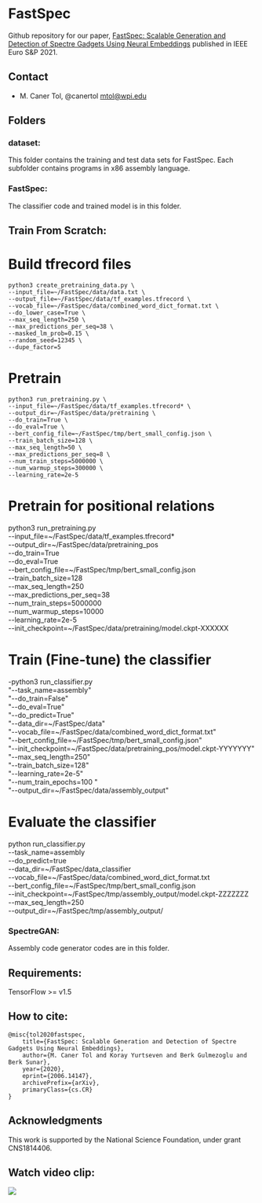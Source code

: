 # FastSpec
Github repository for our paper, [FastSpec: Scalable Generation and Detection of Spectre Gadgets Using Neural Embeddings](https://arxiv.org/abs/2006.14147) published in IEEE Euro S&P 2021.

## Contact
* M. Caner Tol, @canertol mtol@wpi.edu

## Folders
### dataset: 
This folder contains the training and test data sets for FastSpec. Each subfolder contains programs in x86 assembly language.

### FastSpec: 
The classifier code and trained model is in this folder.
## Train From Scratch:

# Build tfrecord files
```
python3 create_pretraining_data.py \
--input_file=~/FastSpec/data/data.txt \
--output_file=~/FastSpec/data/tf_examples.tfrecord \
--vocab_file=~/FastSpec/data/combined_word_dict_format.txt \
--do_lower_case=True \
--max_seq_length=250 \
--max_predictions_per_seq=38 \
--masked_lm_prob=0.15 \
--random_seed=12345 \
--dupe_factor=5
```
# Pretrain
```
python3 run_pretraining.py \
--input_file=~/FastSpec/data/tf_examples.tfrecord* \
--output_dir=~/FastSpec/data/pretraining \
--do_train=True \
--do_eval=True \
--bert_config_file=~/FastSpec/tmp/bert_small_config.json \
--train_batch_size=128 \
--max_seq_length=50 \
--max_predictions_per_seq=8 \
--num_train_steps=5000000 \
--num_warmup_steps=300000 \
--learning_rate=2e-5
```
# Pretrain for positional relations

python3 run_pretraining.py \
--input_file=~/FastSpec/data/tf_examples.tfrecord* \
--output_dir=~/FastSpec/data/pretraining_pos \
--do_train=True \
--do_eval=True \
--bert_config_file=~/FastSpec/tmp/bert_small_config.json \
--train_batch_size=128 \
--max_seq_length=250 \
--max_predictions_per_seq=38 \
--num_train_steps=5000000 \
--num_warmup_steps=10000 \
--learning_rate=2e-5 \
--init_checkpoint=~/FastSpec/data/pretraining/model.ckpt-XXXXXX

# Train (Fine-tune) the classifier

-python3 run_classifier.py \
  "--task_name=assembly" \
  "--do_train=False" \
  "--do_eval=True" \
  "--do_predict=True" \
  "--data_dir=~/FastSpec/data" \
  "--vocab_file=~/FastSpec/data/combined_word_dict_format.txt"  \
  "--bert_config_file=~/FastSpec/tmp/bert_small_config.json" \
  "--init_checkpoint=~/FastSpec/data/pretraining_pos/model.ckpt-YYYYYYY" \
  "--max_seq_length=250" \
  "--train_batch_size=128" \
  "--learning_rate=2e-5" \
  "--num_train_epochs=100 " \
  "--output_dir=~/FastSpec/data/assembly_output"


# Evaluate the classifier
  
  python run_classifier.py \
  --task_name=assembly \
  --do_predict=true \
  --data_dir=~/FastSpec/data_classifier \
  --vocab_file=~/FastSpec/data/combined_word_dict_format.txt \
  --bert_config_file=~/FastSpec/tmp/bert_small_config.json \
  --init_checkpoint=~/FastSpec/tmp/assembly_output/model.ckpt-ZZZZZZZ \
  --max_seq_length=250 \
  --output_dir=~/FastSpec/tmp/assembly_output/
  
### SpectreGAN: 
Assembly code generator codes are in this folder.

## Requirements: 
TensorFlow >= v1.5

## How to cite:
```
@misc{tol2020fastspec,
    title={FastSpec: Scalable Generation and Detection of Spectre Gadgets Using Neural Embeddings},
    author={M. Caner Tol and Koray Yurtseven and Berk Gulmezoglu and Berk Sunar},
    year={2020},
    eprint={2006.14147},
    archivePrefix={arXiv},
    primaryClass={cs.CR}
}
```
## Acknowledgments
This work is supported by the National Science Foundation, under grant CNS1814406.

## Watch video clip:
[![](https://raw.githubusercontent.com/vernamlab/FastSpec/master/FastSpec/title.PNG)](http://www.youtube.com/watch?v=Nf0dN7X0RuE "")
